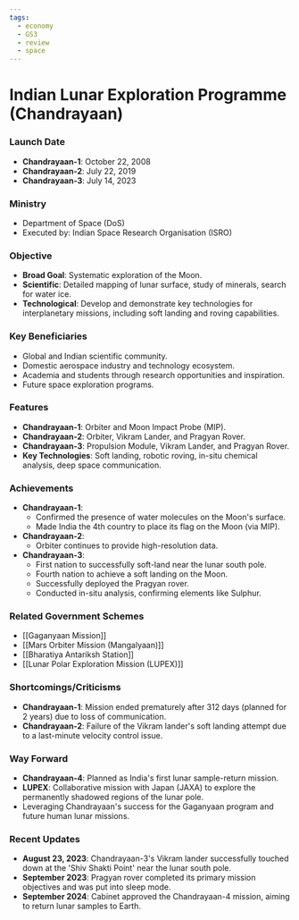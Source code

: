 ```yaml
---
tags:
  - economy
  - GS3
  - review
  - space
---
```

# Indian Lunar Exploration Programme (Chandrayaan)

### Launch Date
*   **Chandrayaan-1**: October 22, 2008
*   **Chandrayaan-2**: July 22, 2019
*   **Chandrayaan-3**: July 14, 2023

### Ministry
*   Department of Space (DoS)
*   Executed by: Indian Space Research Organisation (ISRO)

### Objective
*   **Broad Goal**: Systematic exploration of the Moon.
*   **Scientific**: Detailed mapping of lunar surface, study of minerals, search for water ice.
*   **Technological**: Develop and demonstrate key technologies for interplanetary missions, including soft landing and roving capabilities.

### Key Beneficiaries
*   Global and Indian scientific community.
*   Domestic aerospace industry and technology ecosystem.
*   Academia and students through research opportunities and inspiration.
*   Future space exploration programs.

### Features
*   **Chandrayaan-1**: Orbiter and Moon Impact Probe (MIP).
*   **Chandrayaan-2**: Orbiter, Vikram Lander, and Pragyan Rover.
*   **Chandrayaan-3**: Propulsion Module, Vikram Lander, and Pragyan Rover.
*   **Key Technologies**: Soft landing, robotic roving, in-situ chemical analysis, deep space communication.

### Achievements
*   **Chandrayaan-1**:
    *   Confirmed the presence of water molecules on the Moon's surface.
    *   Made India the 4th country to place its flag on the Moon (via MIP).
*   **Chandrayaan-2**:
    *   Orbiter continues to provide high-resolution data.
*   **Chandrayaan-3**:
    *   First nation to successfully soft-land near the lunar south pole.
    *   Fourth nation to achieve a soft landing on the Moon.
    *   Successfully deployed the Pragyan rover.
    *   Conducted in-situ analysis, confirming elements like Sulphur.

### Related Government Schemes
*   [[Gaganyaan Mission]]
*   [[Mars Orbiter Mission (Mangalyaan)]]
*   [[Bharatiya Antariksh Station]]
*   [[Lunar Polar Exploration Mission (LUPEX)]]

### Shortcomings/Criticisms
*   **Chandrayaan-1**: Mission ended prematurely after 312 days (planned for 2 years) due to loss of communication.
*   **Chandrayaan-2**: Failure of the Vikram lander's soft landing attempt due to a last-minute velocity control issue.

### Way Forward
*   **Chandrayaan-4**: Planned as India's first lunar sample-return mission.
*   **LUPEX**: Collaborative mission with Japan (JAXA) to explore the permanently shadowed regions of the lunar pole.
*   Leveraging Chandrayaan's success for the Gaganyaan program and future human lunar missions.

### Recent Updates
*   **August 23, 2023**: Chandrayaan-3's Vikram lander successfully touched down at the 'Shiv Shakti Point' near the lunar south pole.
*   **September 2023**: Pragyan rover completed its primary mission objectives and was put into sleep mode.
*   **September 2024**: Cabinet approved the Chandrayaan-4 mission, aiming to return lunar samples to Earth.
